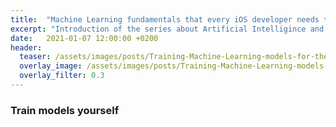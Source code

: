 ```yaml
---
title:  "Machine Learning fundamentals that every iOS developer needs to know: 4/5 Training Machine Learning models for the iOS App with Create ML and Turi Create"
excerpt: "Introduction of the series about Artificial Intelligince and Machine Learning fundamentals that every iOS developer needs to know."
date:   2021-01-07 12:00:00 +0200
header:
  teaser: /assets/images/posts/Training-Machine-Learning-models-for-the-iOS-App-with-CreateML-and-TuriCreate-cover.jpg
  overlay_image: /assets/images/posts/Training-Machine-Learning-models-for-the-iOS-App-with-CreateML-and-TuriCreate-cover.jpg
  overlay_filter: 0.3
---
```


### Train models yourself


